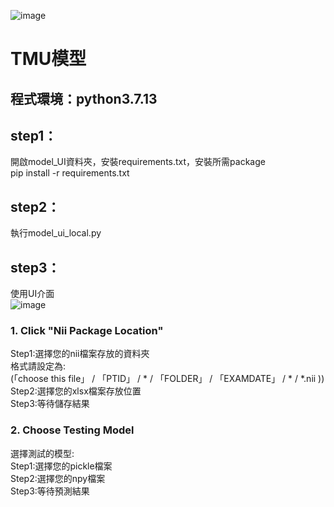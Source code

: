 ![image](https://github.com/tircra3/model/raw/main/model_img/TIRClogo.png)
# TMU模型
## 程式環境：python3.7.13 <br>
## step1：<br>
開啟model_UI資料夾，安裝requirements.txt，安裝所需package <br>
pip install -r requirements.txt <br>
## step2：<br>
執行model_ui_local.py <br>
## step3：<br>
使用UI介面 <br>
![image](https://github.com/tircra3/model/raw/main/model_img/UI.png)

### 1. Click "Nii Package Location" <br>
Step1:選擇您的nii檔案存放的資料夾 <br>
格式請設定為: <br>
(「choose this file」 / 「PTID」 / * / 「FOLDER」 / 「EXAMDATE」 / * / *.nii )) <br>
Step2:選擇您的xlsx檔案存放位置 <br>
Step3:等待儲存結果 <br>

### 2. Choose Testing Model <br>
選擇測試的模型: <br>
Step1:選擇您的pickle檔案 <br>
Step2:選擇您的npy檔案 <br>
Step3:等待預測結果 <br>
